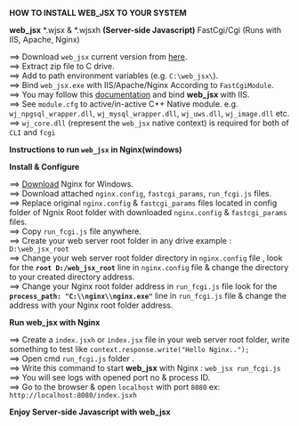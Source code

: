 **HOW TO INSTALL WEB_JSX TO YOUR SYSTEM**<br/>

**web_jsx** *.wjsx & *.wjsxh **(Server-side Javascript)** FastCgi/Cgi (Runs with IIS, Apache, Nginx)<br/>

==> Download ```web_jsx``` current version from [here](https://github.com/safeonlineworld/web_jsx/releases).<br/>
==> Extract zip file to C drive.<br/>
==> Add to path environment variables (e.g. ```C:\web_jsx\```).<br/>
==> Bind ```web_jsx.exe``` with IIS/Apache/Nginx According to ```FastCgiModule```.<br/>
==> You may follow this [documentation](https://docs.microsoft.com/en-us/iis/application-frameworks/install-and-configure-php-applications-on-iis/using-fastcgi-to-host-php-applications-on-iis) and bind **web_jsx** with IIS.<br/>
==> See ```module.cfg``` to active/in-active C++ Native module. e.g. ```wj_npgsql_wrapper.dll```, ```wj_mysql_wrapper.dll```, ```wj_uws.dll```, ```wj_image.dll``` etc.<br/>
==> ```wj_core.dll``` (represent the ```web_jsx``` native context) is required for both of ```CLI``` and ```fcgi```<br/>

**Instructions to run ```web_jsx``` in Nginx(windows)**<br/>

**Install & Configure**<br/>

==> [Download](http://nginx.org/download/nginx-1.16.1.zip) Nginx for Windows.<br/>
==> Download attached ```nginx.config```, ```fastcgi_params```, ```run_fcgi.js``` files.<br/>
==> Replace original ```nginx.config``` & ```fastcgi_params```  files  located in config folder of Ngnix Root folder with downloaded ```nginx.config``` & ```fastcgi_params``` files.<br/>
==> Copy ```run_fcgi.js``` file anywhere.<br/>
==> Create your web server root folder in any drive example : ```D:\web_jsx_root```<br/>
==> Change your web server root folder directory in ```nginx.config``` file , look for the **```root D:/web_jsx_root```** line in ```nginx.config``` file & change the directory to your created directory address.<br/>
==> Change your Nginx root folder address in ```run_fcgi.js``` file look for the **``` process_path: "C:\\nginx\\nginx.exe"```** line in ```run_fcgi.js``` file & change the address with your Nginx root folder address.<br/>

**Run web_jsx with Nginx**<br/>

==> Create a ```index.jsxh``` or ```index.jsx``` file in your web server root folder, write something to test like ```context.response.write("Hello Nginx.."); ```<br/>
==> Open cmd ```run_fcgi.js``` folder .<br/>
==> Write this command to start **web_jsx** with Nginx : ```web_jsx run_fcgi.js```<br/>
==> You will see logs with opened port no & process ID.<br/>
==> Go to the browser & open ```localhost``` with port ```8080``` ex: ```http://localhost:8080/index.jsxh```<br/>

**Enjoy Server-side Javascript with web_jsx**<br/>

